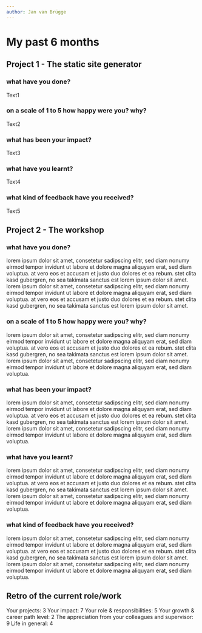 ```yaml
---
author: Jan van Brügge
---
```


# My past 6 months

## Project 1 - The static site generator

### what have you done?

Text1

### on a scale of 1 to 5 how happy were you? why?

Text2

### what has been your impact?

Text3

### what have you learnt?

Text4

### what kind of feedback have you received?

Text5

## Project 2 - The workshop

### what have you done?

lorem ipsum dolor sit amet, consetetur sadipscing elitr, sed diam nonumy eirmod tempor invidunt ut labore et dolore magna aliquyam erat, sed diam voluptua. at vero eos et accusam et justo duo dolores et ea rebum. stet clita kasd gubergren, no sea takimata sanctus est lorem ipsum dolor sit amet. lorem ipsum dolor sit amet, consetetur sadipscing elitr, sed diam nonumy eirmod tempor invidunt ut labore et dolore magna aliquyam erat, sed diam voluptua. at vero eos et accusam et justo duo dolores et ea rebum. stet clita kasd gubergren, no sea takimata sanctus est lorem ipsum dolor sit amet.

### on a scale of 1 to 5 how happy were you? why?

lorem ipsum dolor sit amet, consetetur sadipscing elitr, sed diam nonumy eirmod tempor invidunt ut labore et dolore magna aliquyam erat, sed diam voluptua. at vero eos et accusam et justo duo dolores et ea rebum. stet clita kasd gubergren, no sea takimata sanctus est lorem ipsum dolor sit amet. lorem ipsum dolor sit amet, consetetur sadipscing elitr, sed diam nonumy eirmod tempor invidunt ut labore et dolore magna aliquyam erat, sed diam voluptua.

### what has been your impact?

lorem ipsum dolor sit amet, consetetur sadipscing elitr, sed diam nonumy eirmod tempor invidunt ut labore et dolore magna aliquyam erat, sed diam voluptua. at vero eos et accusam et justo duo dolores et ea rebum. stet clita kasd gubergren, no sea takimata sanctus est lorem ipsum dolor sit amet. lorem ipsum dolor sit amet, consetetur sadipscing elitr, sed diam nonumy eirmod tempor invidunt ut labore et dolore magna aliquyam erat, sed diam voluptua.

### what have you learnt?

lorem ipsum dolor sit amet, consetetur sadipscing elitr, sed diam nonumy eirmod tempor invidunt ut labore et dolore magna aliquyam erat, sed diam voluptua. at vero eos et accusam et justo duo dolores et ea rebum. stet clita kasd gubergren, no sea takimata sanctus est lorem ipsum dolor sit amet. lorem ipsum dolor sit amet, consetetur sadipscing elitr, sed diam nonumy eirmod tempor invidunt ut labore et dolore magna aliquyam erat, sed diam voluptua.

### what kind of feedback have you received?

lorem ipsum dolor sit amet, consetetur sadipscing elitr, sed diam nonumy eirmod tempor invidunt ut labore et dolore magna aliquyam erat, sed diam voluptua. at vero eos et accusam et justo duo dolores et ea rebum. stet clita kasd gubergren, no sea takimata sanctus est lorem ipsum dolor sit amet. lorem ipsum dolor sit amet, consetetur sadipscing elitr, sed diam nonumy eirmod tempor invidunt ut labore et dolore magna aliquyam erat, sed diam voluptua.

## Retro of the current role/work

Your projects: 3
Your impact: 7
Your role & responsibilities: 5
Your growth & career path level: 2
The appreciation from your colleagues and supervisor: 9
Life in general: 4
